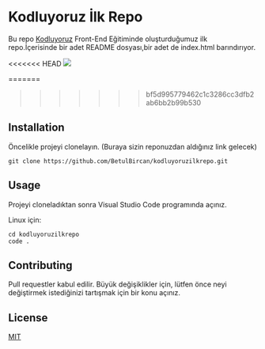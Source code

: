 # Kodluyoruz İlk Repo

Bu repo [Kodluyoruz](https://www.kodluyoruz.org) Front-End Eğitiminde oluşturduğumuz ilk repo.İçerisinde bir adet README dosyası,bir adet de index.html barındırıyor.

<<<<<<< HEAD
![](C:\Users\MelodyCafe\Desktop\github.png)

=======
>>>>>>> bf5d995779462c1c3286cc3dfb2ab6bb2b99b530
## Installation

Öncelikle projeyi clonelayın. (Buraya sizin reponuzdan aldığınız link gelecek)

`git clone https://github.com/BetulBircan/kodluyoruzilkrepo.git `

## Usage

Projeyi cloneladıktan sonra Visual Studio Code programında açınız.

Linux için:

```linux
cd kodluyoruzilkrepo
code .
```

## Contributing

Pull requestler kabul edilir. Büyük değişiklikler için, lütfen önce neyi değiştirmek istediğinizi tartışmak için bir konu açınız.

## License

[MIT](https://choosealicense.com/licenses/mit/)

